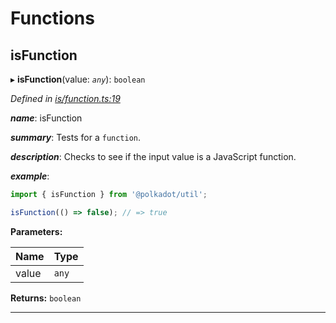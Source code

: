 

# Functions

<a id="isfunction"></a>

##  isFunction

▸ **isFunction**(value: *`any`*): `boolean`

*Defined in [is/function.ts:19](https://github.com/polkadot-js/common/blob/2ff60b8/packages/util/src/is/function.ts#L19)*

*__name__*: isFunction

*__summary__*: Tests for a `function`.

*__description__*: Checks to see if the input value is a JavaScript function.

*__example__*:   

```javascript
import { isFunction } from '@polkadot/util';

isFunction(() => false); // => true
```

**Parameters:**

| Name | Type |
| ------ | ------ |
| value | `any` |

**Returns:** `boolean`

___

